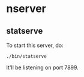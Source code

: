 # nserver

## statserve

To start this server, do:

```
./bin/statserve
```

It'll be listening on port 7899.
